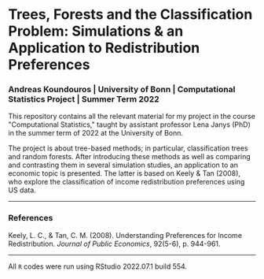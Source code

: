 # Trees, Forests and the Classification Problem: Simulations & an Application to Redistribution Preferences

### Andreas Koundouros | University of Bonn | Computational Statistics Project | Summer Term 2022

This repository contains all the relevant material for my project in the course "Computational Statistics," taught by assistant professor Lena Janys (PhD) in the summer term of 2022 at the University of Bonn. 

The project is about tree-based methods; in particular, classification trees and random forests. After introducing these methods as well as comparing and contrasting them in several simulation studies, an application to an economic topic is presented. The latter is based on Keely & Tan (2008), who explore the classification of income redistribution preferences using US data.

---
### References 
Keely, L. C., & Tan, C. M. (2008). Understanding Preferences for Income Redistribution. *Journal of Public Economics*, 92(5-6), p. 944-961. 

---
All `R` codes were run using RStudio 2022.07.1 build 554.
